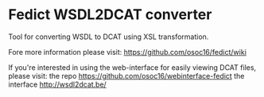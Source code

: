 # Fedict WSDL2DCAT converter
Tool for converting WSDL to DCAT using XSL transformation.

Fore more information please visit: https://github.com/osoc16/fedict/wiki

If you're interested in using the web-interface for easily viewing DCAT files, please visit: 
the repo https://github.com/osoc16/webinterface-fedict
the interface http://wsdl2dcat.be/ 

